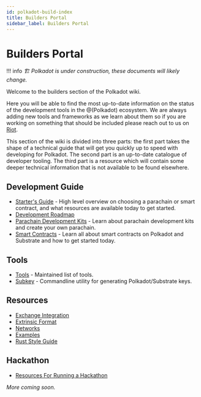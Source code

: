```yaml
---
id: polkadot-build-index
title: Builders Portal
sidebar_label: Builders Portal
---
```


# Builders Portal

!!! info
    _🏗️ Polkadot is under construction, these documents will likely change._

Welcome to the builders section of the Polkadot wiki.

Here you will be able to find the most up-to-date information on the status of the development tools in the @(Polkadot) ecosystem.
We are always adding new tools and frameworks as we learn about them so if you are working on something that should be included please reach out to us on [Riot](https://riot.im/app/#/room/#polkadot-watercooler:matrix.org).

This section of the wiki is divided into three parts: the first
part takes the shape of a technical guide that will get you quickly
up to speed with developing for Polkadot. The second part is an
up-to-date catalogue of developer tooling. The third part is a
resource which will contain some deeper technical information
that is not available to be found elsewhere.

## Development Guide

- [Starter's Guide](polkadot-build-build-with-polkadot) - High level overview on choosing a parachain or smart contract, and what resources are available today to get started.
- [Development Roadmap](polkadot-build-dev-roadmap)
- [Parachain Development Kits](polkadot-build-pdk) - Learn about parachain development kits and create your own parachain.
- [Smart Contracts](polkadot-build-smart-contracts) - Learn all about smart contracts on Polkadot and Substrate and how to get started today.

## Tools

- [Tools](polkadot-build-tools-index) - Maintained list of tools.
- [Subkey](polkadot-build-tools-subkey) - Commandline utility for generating Polkadot/Substrate keys.

## Resources

- [Exchange Integration](polkadot-build-exchange-integration)
- [Extrinsic Format](polkadot-build-extrinsic-format)
- [Networks](polkadot-build-networks)
- [Examples](polkadot-build-examples-index)
- [Rust Style Guide](polkadot-build-rust-style-guide)

## Hackathon

- [Resources For Running a Hackathon](polkadot-build-hackathon)

_More coming soon._
